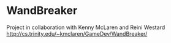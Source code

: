 # WandBreaker
Project in collaboration with Kenny McLaren and Reini Westard
http://cs.trinity.edu/~kmclaren/GameDev/WandBreaker/
